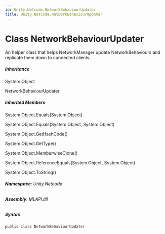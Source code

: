 ```yaml
---
id: Unity.Netcode.NetworkBehaviourUpdater
title: Unity.Netcode.NetworkBehaviourUpdater
---
```


# Class NetworkBehaviourUpdater


An helper class that helps NetworkManager update NetworkBehaviours and
replicate them down to connected clients.







##### Inheritance


System.Object




NetworkBehaviourUpdater






##### Inherited Members



System.Object.Equals(System.Object)





System.Object.Equals(System.Object, System.Object)





System.Object.GetHashCode()





System.Object.GetType()





System.Object.MemberwiseClone()





System.Object.ReferenceEquals(System.Object, System.Object)





System.Object.ToString()





###### **Namespace**: Unity.Netcode

###### **Assembly**: MLAPI.dll

##### Syntax


``` lang-csharp
public class NetworkBehaviourUpdater
```





